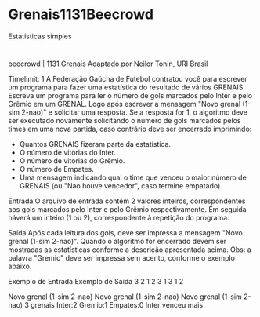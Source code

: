 # Grenais1131Beecrowd
 Estatisticas simples
#
#
beecrowd | 1131
Grenais
Adaptado por Neilor Tonin, URI  Brasil

Timelimit: 1
A Federação Gaúcha de Futebol contratou você para escrever um programa para fazer uma estatística do resultado de vários GRENAIS. Escreva um programa para ler o número de gols marcados pelo Inter e pelo Grêmio em um GRENAL. Logo após escrever a mensagem "Novo grenal (1-sim 2-nao)" e solicitar uma resposta. Se a resposta for 1, o algoritmo deve ser executado novamente solicitando o número de gols marcados pelos times em uma nova partida, caso contrário deve ser encerrado imprimindo:

- Quantos GRENAIS fizeram parte da estatística.
- O número de vitórias do Inter.
- O número de vitórias do Grêmio.
- O número de Empates.
- Uma mensagem indicando qual o time que venceu o maior número de GRENAIS (ou "Nao houve vencedor", caso termine empatado).

Entrada
O arquivo de entrada contém 2 valores inteiros, correspondentes aos gols marcados pelo Inter e pelo Grêmio respectivamente. Em seguida háverá um inteiro (1 ou 2), correspondente à repetição do programa.

Saída
Após cada leitura dos gols, deve ser impressa a mensagem "Novo grenal (1-sim 2-nao)". Quando o algoritmo for encerrado devem ser mostradas as estatísticas conforme a descrição apresentada acima. Obs: a palavra "Gremio" deve ser impressa sem acento, conforme o exemplo abaixo.

Exemplo de Entrada	Exemplo de Saída
3 2
1
2 3
1
3 1
2

Novo grenal (1-sim 2-nao)
Novo grenal (1-sim 2-nao)
Novo grenal (1-sim 2-nao)
3 grenais
Inter:2
Gremio:1
Empates:0
Inter venceu mais
